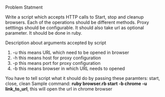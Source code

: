 Problem Statment

Write a script which accepts HTTP calls to Start, stop and cleanup browsers. Each of the operations should be different methods. Proxy setttings should be configurable. It should also take url as optional parameter. It should be done in ruby.


Description about arguments accepted by script

1) -u this means URL which need to be opened in browser
2) -h this means host for proxy configuration
3) -p this means port for proxy configuration
4) -b this means browser in which URL needs to opened

You have to tell script what it should do by passing these paramters: start, close, clean
Sample command: **ruby browser.rb start -b chrome -u link_to_url**, this will open the url in chrome browser